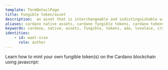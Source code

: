 ```yaml
---
template: TermDetailPage
title: Fungible token/asset
description:  an asset that is interchangeable and indistinguishable with some other asset(s). Same denomination bills and coins are fungible assets, for example, like equal quantities of ada to lovelaces.
aliases: cardano native assets, cardano fungible tokens, cardano tokens, ada, lovelace, cardano currency, cryptocurrency
keywords: cardano, native, assets, fungible, tokens, ada, lovelace, cryptocurrency, crypto
identities: 
    - id: wael-ivie
      role: author
---
```


Learn how to mint your own fungible token(s) on the Cardano blockchain using javascript:

<Page url="/guides/create-single-non-fungible-token" />
